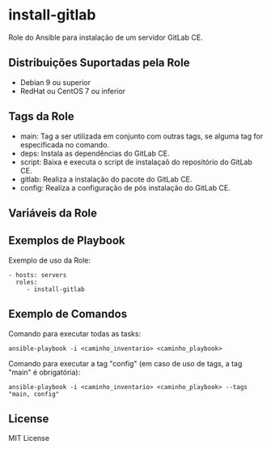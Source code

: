 install-gitlab
=========

Role do Ansible para instalação de um servidor GitLab CE.

Distribuições Suportadas pela Role
------------

- Debian 9 ou superior
- RedHat ou CentOS 7 ou inferior


Tags da Role 
--------------

- main: Tag a ser utilizada em conjunto com outras tags, se alguma tag for especificada no comando.
- deps: Instala as dependências do GitLab CE.
- script: Baixa e executa o script de instalaçaõ do repositório do GitLab CE.
- gitlab: Realiza a instalação do pacote do GitLab CE.
- config: Realiza a configuração de pós instalação do GitLab CE.
  

Variáveis da Role
--------------


Exemplos de Playbook
----------------

Exemplo de uso da Role:

    - hosts: servers
      roles:
         - install-gitlab

Exemplo de Comandos
----------------

Comando para executar todas as tasks:

    ansible-playbook -i <caminho_inventario> <caminho_playbook>

Comando para executar a tag "config" (em caso de uso de tags, a tag "main" é obrigatória):

    ansible-playbook -i <caminho_inventario> <caminho_playbook> --tags "main, config"


License
-------

MIT License